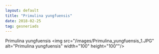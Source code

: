 ```yaml
---
layout: default
title: "Primulina yungfuensis"
date: 2018-02-25
tag: gesneriads
---
```


Primulina yungfuensis
<img src="/images/Primulina_yungfuensis_1.JPG" alt="Primulina yungfuensis" width="100" height="100""/>
